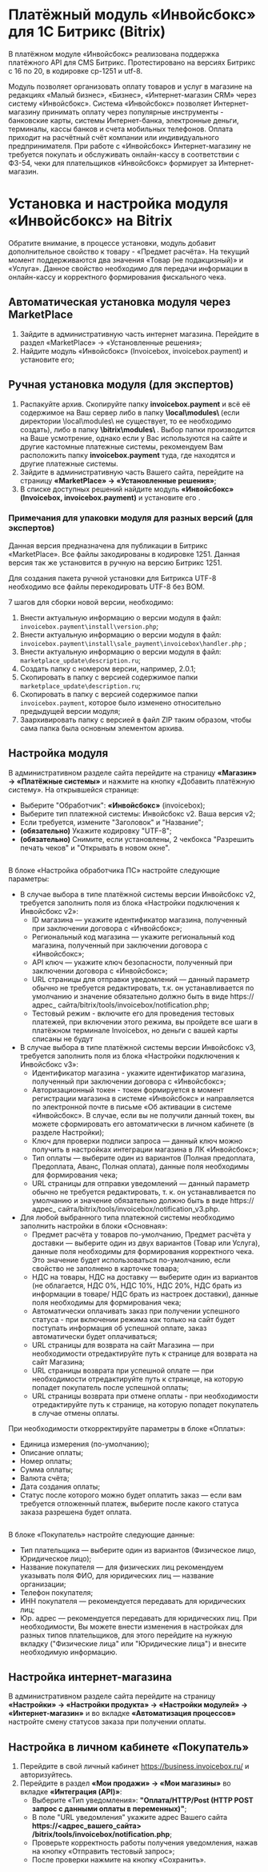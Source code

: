# Платёжный модуль «Инвойсбокс» для 1С Битрикс (Bitrix)

В платёжном модуле «Инвойсбокс» реализована поддержка платёжного API для CMS Битрикс. Протестировано на версиях Битрикс
с 16 по 20, в кодировке cp-1251 и utf-8.

Модуль позволяет организовать оплату товаров и услуг в магазине на редакциях «Малый бизнес», «Бизнес», «Интернет-магазин
CRM» через систему «Инвойсбокс». Система «Инвойсбокс» позволяет Интернет-магазину принимать оплату через популярные
инструменты - банковские карты, системы Интернет-банка, электронные деньги, терминалы, кассы банков и счета мобильных
телефонов. Оплата приходит на расчётный счёт компании или индивидуального предпринимателя. При работе с «Инвойсбокс»
Интернет-магазину не требуется покупать и обслуживать онлайн-кассу в соответствии с ФЗ-54, чеки для плательщиков
«Инвойсбокс» формирует за Интернет-магазин.

# Установка и настройка модуля «Инвойсбокс» на Bitrix

Обратите внимание, в процессе установки, модуль добавит дополнительное свойство к товару - «Предмет расчёта». На текущий
момент поддерживаются два значения «Товар (не подакцизный)» и «Услуга». Данное свойство необходимо для передачи
информации в онлайн-кассу и корректного формирования фискального чека.

## Автоматическая установка модуля через MarketPlace

1. Зайдите в административную часть интернет магазина. Перейдите в раздел «MarketPlace» → «Установленные решения»;
2. Найдите модуль «Инвойсбокс» (Invoicebox, invoicebox.payment) и установите его;

## Ручная установка модуля (для экспертов)

1. Распакуйте архив. Скопируйте папку <strong>invoicebox.payment</strong> и всё её содержимое на Ваш сервер либо в
   папку <strong> \local\modules\ </strong> (если директории \local\modules\ не существует, то ее необходимо создать),
   либо в папку <strong> \bitrix\modules\ </strong>. Выбор папки производится на Ваше усмотрение, однако если у Вас
   используются на сайте и другие кастомные платежные системы, рекомендуем Вам расположить папку <strong>
   invoicebox.payment</strong> туда, где находятся и другие платежные системы.
2. Зайдите в административную часть Вашего сайта, перейдите на страницу <strong>«MarketPlace» → «Установленные
   решения»</strong>;
3. В списке доступных решений найдите модуль <strong>«Инвойсбокс» (Invoicebox, invoicebox.payment)</strong> и установите
   его .

### Примечания для упаковки модуля для разных версий (для экспертов)

Данная версия предназначена для публикации в Битрикс «MarketPlace». Все файлы закодированы в кодировке 1251. Данная
версия так же установится в ручную на версию Битрикс 1251.

Для создания пакета ручной установки для Битрикса UTF-8 необходимо все файлы перекодировать UTF-8 без BOM.

7 шагов для сборки новой версии, необходимо:

1. Внести актуальную информацию о версии модуля в файл: `invoicebox.payment\install\version.php`;
2. Внести актуальную информацию о версии модуля в файл: `invoicebox.payment\install\sale_payment\invoicebox\handler.php`
   ;
3. Внести актуальную информацию о версии модуля в файл: `marketplace_update\description.ru`;
4. Создать папку с номером версии, например, 2.0.1;
5. Скопировать в папку с версией содержимое папки  `marketplace_update\description.ru`;
6. Скопировать в папку с версией содержимое папки `invoicebox.payment`, которое было изменено относительно предыдущей
   версии модуля;
7. Заархивировать папку с версией в файл ZIP таким образом, чтобы сама папка была основным элементом архива.

## Настройка модуля

В административном разделе сайта перейдите на страницу <strong>«Магазин» → «Платёжные системы»</strong> и нажмите на
кнопку «Добавить платёжную систему». На открывшейся странице:

- Выберите "Обработчик": <strong>«Инвойсбокс»</strong> (invoicebox);
- Выберите тип платежной системы: Инвойсбокс v2. Ваша версия v2;
- Если требуется, измените "Заголовок" и "Название";
- <strong>(обязательно)</strong> Укажите кодировку "UTF-8";
- <strong>(обязательно)</strong> Снимите, если установлены, 2 чекбокса "Разрешить печать чеков" и "Открывать в новом
  окне".

<img src="docimg/invoicebox_1.png" alt="">

В блоке «Настройка обработчика ПС» настройте следующие параметры:

- В случае выбора в типе платёжной системы версии Инвойсбокс v2, требуется заполнить поля из блока «Настройки
  подключения к Инвойсбокс v2»:
    - ID магазина — укажите идентификатор магазина, полученный при заключении договора с «Инвойсбокс»;
    - Региональный код магазина — укажите региональный код магазина, полученный при заключении договора с «Инвойсбокс»;
    - API ключ — укажите ключ безопасности, полученный при заключении договора с «Инвойсбокс»;
    - URL страницы для отправки уведомлений — данный параметр обычно не требуется редактировать, т.к. он устанавливается
      по умолчанию и значение обязательно должно быть в виде https://адрес_
      сайта/bitrix/tools/invoicebox/notification.php;
    - Тестовый режим - включите его для проведения тестовых платежей, при включении этого режима, вы пройдете все шаги в
      платёжном терминале Invoicebox, но деньги с вашей карты списаны не будут
      <img src="docimg/invoicebox_2.png" alt="">
- В случае выбора в типе платёжной системы версии Инвойсбокс v3, требуется заполнить поля из блока «Настройки
  подключения к Инвойсбокс v3»:
    - Идентификатор магазина - укажите идентификатор магазина, полученный при заключении договора с «Инвойсбокс»;
    - Авторизационный токен - токен формируется в момент регистрации магазина в системе «Инвойсбокс» и направляется по
      электронной почте в письме «Об активации в системе «Инвойсбокс». В случае, если вы не получили данный токен, вы
      можете сформировать его автоматически в личном кабинете (в разделе Настройки);
    - Ключ для проверки подписи запроса — данный ключ можно получить в настройках интеграции магазина в ЛК «Инвойсбокс»;
    - Тип оплаты — выберите один из вариантов (Полная предоплата, Предоплата, Аванс, Полная оплата), данные поля
      необходимы для формирования чека;
    - URL страницы для отправки уведомлений — данный параметр обычно не требуется редактировать, т. к. он
      устанавливается по умолчанию и значение обязательно должно быть в виде https://адрес_
      сайта/bitrix/tools/invoicebox/notification_v3.php.
      <img src="docimg/invoicebox_3.png" alt="">
- Для любой выбранного типа платежной системы необходимо заполнить настройки в блоки «Основная»:
    - Предмет расчёта у товаров по-умолчанию, Предмет расчёта у доставки — выберите один из двух вариантов (Товар или
      Услуга), данные поля необходимы для формирования корректного чека. Это значение будет использоваться по-умолчанию,
      если свойство не заполнено в карточке товара;
    - НДС на товары, НДС на доставку — выберите один из вариантов (не облагается, НДС 0%, НДС 10%, НДС 20%, НДС брать из
      информации в товаре/ НДС брать из настроек доставки), данные поля необходимы для формирования чека;
    - Автоматически оплачивать заказ при получении успешного статуса - при включении режима как только на сайт будет
      поступать информация об успешной оплате, заказ автоматически будет оплачиваться;
    - URL страницы для возврата на сайт Магазина — при необходимости отредактируйте путь к странице для возврата на сайт
      Магазина;
    - URL страницы возврата при успешной оплате — при необходимости отредактируйте путь к странице, на которую попадет
      покупатель после успешной оплаты;
    - URL страницы возврата при отмене оплаты - при необходимости отредактируйте путь к странице, на которую попадет
      покупатель в случае отмены оплаты.
      <img src="docimg/invoicebox_4.png" alt="">

При необходимости откорректируйте параметры в блоке «Оплаты»:

- Единица измерения (по-умолчанию);
- Описание оплаты;
- Номер оплаты;
- Сумма оплаты;
- Валюта счёта;
- Дата создания оплаты;
- Статус после которого можно будет оплатить заказ — если вам требуется отложенный платеж, выберите после какого статуса
  заказа разрешена будет оплата.

<img src="docimg/invoicebox_5.png" alt="">

В блоке «Покупатель» настройте следующие данные:

- Тип плательщика — выберите один из вариантов (Физическое лицо, Юридическое лицо);
- Название покупателя — для физических лиц рекомендуем указывать поля ФИО, для юридических лиц — название организации;
- Телефон покупателя;
- ИНН покупателя — рекомендуется передавать для юридических лиц;
- Юр. адрес — рекомендуется передавать для юридических лиц. При необходимости, Вы можете внести изменения в настройках
  для разных типов плательщиков, для этого перейдите на нужную вкладку ("Физические лица" или "Юридические лица") и
  внесите необходимую информацию.
  <img src="docimg/invoicebox_6.png" alt="">

## Настройка интернет-магазина

В административном разделе сайта перейдите на страницу <strong>«Настройки» → «Настройки продукта» → «Настройки модулей»
→ «Интернет-магазин»</strong> и во вкладке <strong>«Автоматизация процессов»</strong> настройте смену статусов заказа
при получении оплаты.

## Настройка в личном кабинете «Покупатель»

1. Перейдите в свой личный кабинет https://business.invoicebox.ru/ и авторизуйтесь.
2. Перейдите в раздел <strong>«Мои продажи» → «Мои магазины»</strong> во вкладке <strong>«Интеграция (API)»</strong>:
    - Выберите «Тип уведомления»: <strong>"Оплата/HTTP/Post (HTTP POST запрос с данными оплаты в переменных)"</strong>;
    - В поле "URL уведомления" укажите адрес Вашего сайта <strong>https://<адрес_вашего_сайта>
      /bitrix/tools/invoicebox/notification.php</strong>;
    - Проверьте корректность работы получения уведомления, нажав на кнопку «Отправить тестовый запрос»;
    - После проверки нажмите на кнопку «Сохранить».

<img src="docimg/invoicebox_7.jpg" alt="">
